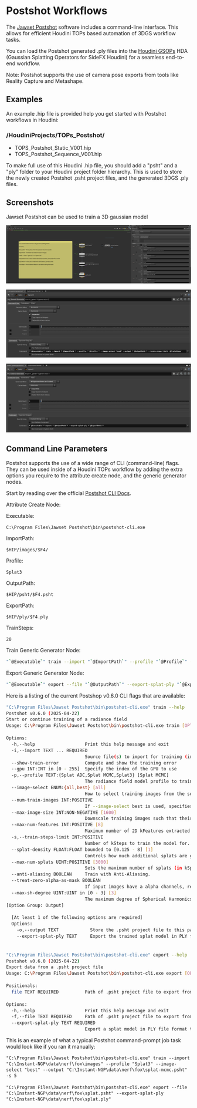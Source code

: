 # Postshot Workflows

The [Jawset Postshot](https://www.jawset.com/) software includes a command-line interface. This allows for efficient Houdini TOPs based automation of 3DGS workflow tasks.

You can load the Postshot generated .ply files into the [Houdini GSOPs](https://github.com/david-rhodes/GSOPs) HDA (Gaussian Splatting Operators for SideFX Houdini) for a seamless end-to-end workflow.

Note: Postshot supports the use of camera pose exports from tools like Reality Capture and Metashape.

## Examples

An example .hip file is provided help you get started with Postshot workflows in Houdini:

### /HoudiniProjects/TOPs_Postshot/
- TOPS_Postshot_Static_V001.hip
- TOPS_Postshot_Sequence_V001.hip

To make full use of this Houdini .hip file, you should add a "psht" and a "ply" folder to your Houdini project folder hierarchy. This is used to store the newly created Postshot .psht project files, and the generated 3DGS .ply files.

## Screenshots

Jawset Postshot can be used to train a 3D gaussian model

![postshot 1](Images/postshot1.png)

![postshot 2](Images/postshot2.png)

![postshot 3](Images/postshot3.png)

## Command Line Parameters

Postshot supports the use of a wide range of CLI (command-line) flags. They can be used inside of a Houdini TOPs workflow by adding the extra options you require to the attribute create node, and the generic generator nodes.

Start by reading over the official [Postshot CLI Docs](https://www.jawset.com/docs/d/Postshot+User+Guide/Command-line+Interface).


Attribute Create Node:

Executable: 

    C:\Program Files\Jawset Postshot\bin\postshot-cli.exe

ImportPath:

    $HIP/images/$F4/

Profile:

    Splat3

OutputPath:

    $HIP/psht/$F4.psht

ExportPath:

    $HIP/ply/$F4.ply

TrainSteps:

    20

Train Generic Generator Node:

```bash
"`@Executable`" train --import "`@ImportPath`" --profile "`@Profile`" --image-select "best" --output "`@OutputPath`" --train-steps-limit `@TrainSteps`
```

Export Generic Generator Node:

```bash
"`@Executable`" export --file "`@OutputPath`" --export-splat-ply "`@ExportPath`"
```

Here is a listing of the current Postshop v0.6.0 CLI flags that are available:

```bash
"C:\Program Files\Jawset Postshot\bin\postshot-cli.exe" train --help
Postshot v0.6.0 (2025-04-22)
Start or continue training of a radiance field
Usage: C:\Program Files\Jawset Postshot\bin\postshot-cli.exe train [OPTIONS]

Options:
  -h,--help                   Print this help message and exit
  -i,--import TEXT ... REQUIRED
                              Source file(s) to import for training (images, videos, camera poses, point clouds). Option can be specified multiple times
  --show-train-error          Compute and show the training error
  --gpu INT:INT in [0 - 255]  Specify the index of the GPU to use
  -p,--profile TEXT:{Splat ADC,Splat MCMC,Splat3} [Splat MCMC]
                              The radiance field model profile to train
  --image-select ENUM:{all,best} [all]
                              How to select training images from the source image sets
  --num-train-images INT:POSITIVE
                              If --image-select best is used, specifies the number of training images to select. By default a value will be computed from the total image count.
  --max-image-size INT:NON-NEGATIVE [1600]
                              Downscale training images such that their longer edge is at most this value in pixels. Disabled if zero.
  --max-num-features INT:POSITIVE [8]
                              Maximum number of 2D kFeatures extracted from each image.
  -s,--train-steps-limit INT:POSITIVE
                              Number of kSteps to train the model for. By default a value will be computed from num-train-images.
  --splat-density FLOAT:FLOAT bounded to [0.125 - 8] [1]
                              Controls how much additional splats are generated during training. Applies only in 'Splat ADC' profile.
  --max-num-splats UINT:POSITIVE [3000]
                              Sets the maximum number of splats (in kSplats) created during training. Applies only in 'Splat MCMC' profile.
  --anti-aliasing BOOLEAN     Train with Anti-Aliasing.
  --treat-zero-alpha-as-mask BOOLEAN
                              If input images have a alpha channels, regions with zero alpha will be ignored, not reconstructed as zero alpha.
  --max-sh-degree UINT:UINT in [0 - 3] [3]
                              The maximum degree of Spherical Harmonics coefficients (view-dependent colors) used during training.
[Option Group: Output]

  [At least 1 of the following options are required]
  Options:
    -o,--output TEXT            Store the .psht project file to this path.
    --export-splat-ply TEXT     Export the trained splat model in PLY file format to this path.


"C:\Program Files\Jawset Postshot\bin\postshot-cli.exe" export --help
Postshot v0.6.0 (2025-04-22)
Export data from a .psht project file
Usage: C:\Program Files\Jawset Postshot\bin\postshot-cli.exe export [OPTIONS] file

Positionals:
  file TEXT REQUIRED          Path of .psht project file to export from

Options:
  -h,--help                   Print this help message and exit
  -f,--file TEXT REQUIRED     Path of .psht project file to export from
  --export-splat-ply TEXT REQUIRED
                              Export a splat model in PLY file format to this path.

```

This is an example of what a typical Postshot command-prompt job task would look like if you ran it manually:

    "C:\Program Files\Jawset Postshot\bin\postshot-cli.exe" train --import "C:\Instant-NGP\data\nerf\fox\images" --profile "Splat3" --image-select "best" --output "C:\Instant-NGP\data\nerf\fox\splat-mcmc.psht" -s 5

    "C:\Program Files\Jawset Postshot\bin\postshot-cli.exe" export --file "C:\Instant-NGP\data\nerf\fox\splat.psht" --export-splat-ply "C:\Instant-NGP\data\nerf\fox\splat.ply"
